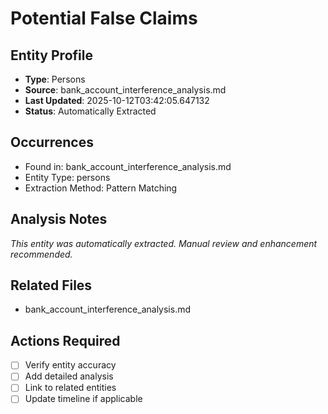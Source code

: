 # Potential False Claims

## Entity Profile
- **Type**: Persons
- **Source**: bank_account_interference_analysis.md
- **Last Updated**: 2025-10-12T03:42:05.647132
- **Status**: Automatically Extracted

## Occurrences
- Found in: bank_account_interference_analysis.md
- Entity Type: persons
- Extraction Method: Pattern Matching

## Analysis Notes
*This entity was automatically extracted. Manual review and enhancement recommended.*

## Related Files
- bank_account_interference_analysis.md

## Actions Required
- [ ] Verify entity accuracy
- [ ] Add detailed analysis
- [ ] Link to related entities
- [ ] Update timeline if applicable
